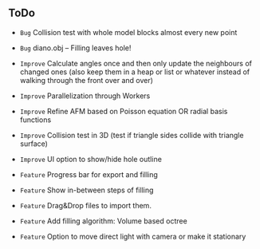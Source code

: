 ## ToDo

* `Bug` Collision test with whole model blocks almost every new point
* `Bug` diano.obj – Filling leaves hole!

* `Improve` Calculate angles once and then only update the neighbours of changed ones (also keep them in a heap or list or whatever instead of walking through the front over and over)
* `Improve` Parallelization through Workers
* `Improve` Refine AFM based on Poisson equation OR radial basis functions
* `Improve` Collision test in 3D (test if triangle sides collide with triangle surface)
* `Improve` UI option to show/hide hole outline

* `Feature` Progress bar for export and filling
* `Feature` Show in-between steps of filling
* `Feature` Drag&Drop files to import them.
* `Feature` Add filling algorithm: Volume based octree
* `Feature` Option to move direct light with camera or make it stationary
